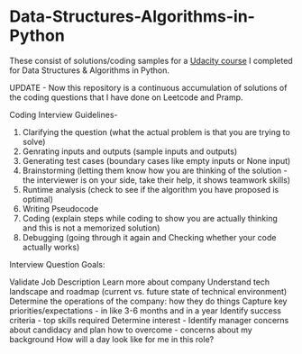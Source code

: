 # Data-Structures-Algorithms-in-Python
These consist of solutions/coding samples for a [Udacity course](https://www.udacity.com/course/data-structures-and-algorithms-in-python--ud513) I completed for Data Structures &amp; Algorithms in Python. 

UPDATE - Now this repository is a continuous accumulation of solutions of the coding questions that I have done on Leetcode and Pramp. 


Coding Interview Guidelines- 
1) Clarifying the question (what the actual problem is that you are trying to solve)
2) Genrating inputs and outputs (sample inputs and outputs)
3) Generating test cases (boundary cases like empty inputs or None input)
4) Brainstorming (letting them know how you are thinking of the solution - the interviewer is on your side, take their help, it shows teamwork skills)
5) Runtime analysis (check to see if the algorithm you have proposed is optimal)
6) Writing Pseudocode
7) Coding (explain steps while coding to show you are actually thinking and this is not a memorized solution)
8) Debugging (going through it again and Checking whether your code actually works)


Interview Question Goals:

Validate Job Description
Learn more about company
Understand tech landscape and roadmap (current vs. future state of technical environment)
Determine the operations of the company: how they do things
Capture key priorities/expectations - in like 3-6 months and in a year
Identify success criteria - top skills required
Determine interest - 
Identify manager concerns about candidacy and plan how to overcome - concerns about my background
How will a day look like for me in this role?

